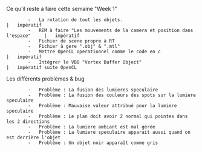 Ce qu'il reste à faire cette semaine "Week 1"

            -   La rotation de tout les objets.                                         |   impératif
            -   REM à faire "Les mouvements de la camera et position dans l'espace"     |   impératif
            -   Fichier de scene propre à RT
            -   Fichier à gere ".obj" & ".mtl"
            -   Mettre OpenCL operationnel comme le code en c                           |   impératif
            -   Intégrer le VBO "Vertex Buffer Object"                                  |   impératif suite OpenCL

Les différents problèmes & bug

            -   Problème : La fusion des lumieres speculaire
            -   Problème : La fusion des couleurs des spots sur la lumiere speculaire
            -   Problème : Mauvaise valeur attribué pour la lumiere speculaire
            -   Problème : Le plan doit avoir 2 normal qui pointes dans les 2 directions
            -   Problème : La lumiere ambiant est mal gérée
            -   Problème : La lumiere speculaire apparait aussi quand on est derrière l'objet
            -   Problème : Un objet noir apparaît comme gris 
